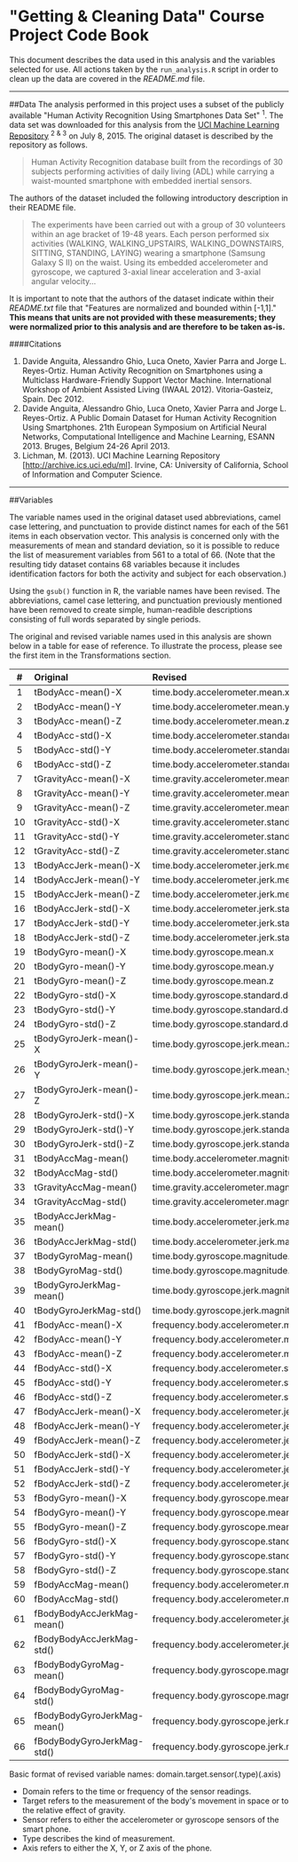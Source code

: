 # "Getting & Cleaning Data" Course Project Code Book
This document describes the data used in this analysis and the variables selected for use. All actions taken by the <code>run_analysis.R</code> script in order to clean up the data are covered in the *README.md* file.

----

##Data
The analysis performed in this project uses a subset of the publicly available "Human Activity Recognition Using Smartphones Data Set" <sup>1</sup>. The data set was downloaded for this analysis from the <a href="http://archive.ics.uci.edu/ml/datasets/Human+Activity+Recognition+Using+Smartphones">UCI Machine Learning Repository</a> <sup>2 & 3</sup> on July 8, 2015. The original dataset is described by the repository as follows.

> Human Activity Recognition database built from the recordings of 30 subjects performing activities of daily living (ADL) while carrying a waist-mounted smartphone with embedded inertial sensors.

The authors of the dataset included the following introductory description in their README file.

> The experiments have been carried out with a group of 30 volunteers within an age bracket of 19-48 years. Each person performed six activities (WALKING, WALKING_UPSTAIRS, WALKING_DOWNSTAIRS, SITTING, STANDING, LAYING) wearing a smartphone (Samsung Galaxy S II) on the waist. Using its embedded accelerometer and gyroscope, we captured 3-axial linear acceleration and 3-axial angular velocity...

It is important to note that the authors of the dataset indicate within their *README.txt* file that "Features are normalized and bounded within [-1,1]." **This means that units are not provided with these measurements; they were normalized prior to this analysis and are therefore to be taken as-is.**

####Citations
1. Davide Anguita, Alessandro Ghio, Luca Oneto, Xavier Parra and Jorge L. Reyes-Ortiz. Human Activity Recognition on Smartphones using a Multiclass Hardware-Friendly Support Vector Machine. International Workshop of Ambient Assisted Living (IWAAL 2012). Vitoria-Gasteiz, Spain. Dec 2012.
2. Davide Anguita, Alessandro Ghio, Luca Oneto, Xavier Parra and Jorge L. Reyes-Ortiz. A Public Domain Dataset for Human Activity Recognition Using Smartphones. 21th European Symposium on Artificial Neural Networks, Computational Intelligence and Machine Learning, ESANN 2013. Bruges, Belgium 24-26 April 2013. 
3. Lichman, M. (2013). UCI Machine Learning Repository [http://archive.ics.uci.edu/ml]. Irvine, CA: University of California, School of Information and Computer Science. 

----

##Variables

The variable names used in the original dataset used abbreviations, camel case lettering, and punctuation to provide distinct names for each of the 561 items in each observation vector. This analysis is concerned only with the measurements of mean and standard deviation, so it is possible to reduce the list of measurement variables from 561 to a total of 66. (Note that the resulting tidy dataset contains 68 variables because it includes identification factors for both the activity and subject for each observation.)

Using the <code>gsub()</code> function in R, the variable names have been revised. The abbreviations, camel case lettering, and punctuation previously mentioned have been removed to create simple, human-readible descriptions consisting of full words separated by single periods.

The original and revised variable names used in this analysis are shown below in a table for ease of reference. To illustrate the process, please see the first item in the Transformations section.

|#|   Original| Revised|
| :------------: |:---------------| :-----|
|1| 	tBodyAcc-mean()-X| 	time.body.accelerometer.mean.x|
|2| 	tBodyAcc-mean()-Y| 	time.body.accelerometer.mean.y|
|3| 	tBodyAcc-mean()-Z| 	time.body.accelerometer.mean.z|
|4| 	tBodyAcc-std()-X| 	time.body.accelerometer.standard.deviation.x|
|5| 	tBodyAcc-std()-Y| 	time.body.accelerometer.standard.deviation.y|
|6| 	tBodyAcc-std()-Z| 	time.body.accelerometer.standard.deviation.z|
|7| 	tGravityAcc-mean()-X| 	time.gravity.accelerometer.mean.x|
|8| 	tGravityAcc-mean()-Y| 	time.gravity.accelerometer.mean.y|
|9| 	tGravityAcc-mean()-Z| 	time.gravity.accelerometer.mean.z|
|10| 	tGravityAcc-std()-X| 	time.gravity.accelerometer.standard.deviation.x|
|11| 	tGravityAcc-std()-Y| 	time.gravity.accelerometer.standard.deviation.y|
|12| 	tGravityAcc-std()-Z| 	time.gravity.accelerometer.standard.deviation.z|
|13| 	tBodyAccJerk-mean()-X| 	time.body.accelerometer.jerk.mean.x|
|14| 	tBodyAccJerk-mean()-Y| 	time.body.accelerometer.jerk.mean.y|
|15| 	tBodyAccJerk-mean()-Z| 	time.body.accelerometer.jerk.mean.z|
|16| 	tBodyAccJerk-std()-X| 	time.body.accelerometer.jerk.standard.deviation.x|
|17| 	tBodyAccJerk-std()-Y| 	time.body.accelerometer.jerk.standard.deviation.y|
|18| 	tBodyAccJerk-std()-Z| 	time.body.accelerometer.jerk.standard.deviation.z|
|19| 	tBodyGyro-mean()-X| 	time.body.gyroscope.mean.x|
|20| 	tBodyGyro-mean()-Y| 	time.body.gyroscope.mean.y|
|21| 	tBodyGyro-mean()-Z| 	time.body.gyroscope.mean.z|
|22| 	tBodyGyro-std()-X| 	time.body.gyroscope.standard.deviation.x|
|23| 	tBodyGyro-std()-Y| 	time.body.gyroscope.standard.deviation.y|
|24| 	tBodyGyro-std()-Z| 	time.body.gyroscope.standard.deviation.z|
|25| 	tBodyGyroJerk-mean()-X| 	time.body.gyroscope.jerk.mean.x|
|26| 	tBodyGyroJerk-mean()-Y| 	time.body.gyroscope.jerk.mean.y|
|27| 	tBodyGyroJerk-mean()-Z| 	time.body.gyroscope.jerk.mean.z|
|28| 	tBodyGyroJerk-std()-X| 	time.body.gyroscope.jerk.standard.deviation.x|
|29| 	tBodyGyroJerk-std()-Y| 	time.body.gyroscope.jerk.standard.deviation.y|
|30| 	tBodyGyroJerk-std()-Z| 	time.body.gyroscope.jerk.standard.deviation.z|
|31| 	tBodyAccMag-mean()| 	time.body.accelerometer.magnitude.mean|
|32| 	tBodyAccMag-std()| 	time.body.accelerometer.magnitude.standard.deviation|
|33| 	tGravityAccMag-mean()| 	time.gravity.accelerometer.magnitude.mean|
|34| 	tGravityAccMag-std()| 	time.gravity.accelerometer.magnitude.standard.deviation|
|35| 	tBodyAccJerkMag-mean()| 	time.body.accelerometer.jerk.magnitude.mean|
|36| 	tBodyAccJerkMag-std()| 	time.body.accelerometer.jerk.magnitude.standard.deviation|
|37| 	tBodyGyroMag-mean()| 	time.body.gyroscope.magnitude.mean|
|38| 	tBodyGyroMag-std()| 	time.body.gyroscope.magnitude.standard.deviation|
|39| 	tBodyGyroJerkMag-mean()| 	time.body.gyroscope.jerk.magnitude.mean|
|40| 	tBodyGyroJerkMag-std()| 	time.body.gyroscope.jerk.magnitude.standard.deviation|
|41| 	fBodyAcc-mean()-X| 	frequency.body.accelerometer.mean.x|
|42| 	fBodyAcc-mean()-Y| 	frequency.body.accelerometer.mean.y|
|43| 	fBodyAcc-mean()-Z| 	frequency.body.accelerometer.mean.z|
|44| 	fBodyAcc-std()-X| 	frequency.body.accelerometer.standard.deviation.x|
|45| 	fBodyAcc-std()-Y| 	frequency.body.accelerometer.standard.deviation.y|
|46| 	fBodyAcc-std()-Z| 	frequency.body.accelerometer.standard.deviation.z|
|47| 	fBodyAccJerk-mean()-X| 	frequency.body.accelerometer.jerk.mean.x|
|48| 	fBodyAccJerk-mean()-Y| 	frequency.body.accelerometer.jerk.mean.y|
|49| 	fBodyAccJerk-mean()-Z| 	frequency.body.accelerometer.jerk.mean.z|
|50| 	fBodyAccJerk-std()-X| 	frequency.body.accelerometer.jerk.standard.deviation.x|
|51| 	fBodyAccJerk-std()-Y| 	frequency.body.accelerometer.jerk.standard.deviation.y|
|52| 	fBodyAccJerk-std()-Z| 	frequency.body.accelerometer.jerk.standard.deviation.z|
|53| 	fBodyGyro-mean()-X| 	frequency.body.gyroscope.mean.x|
|54| 	fBodyGyro-mean()-Y| 	frequency.body.gyroscope.mean.y|
|55| 	fBodyGyro-mean()-Z| 	frequency.body.gyroscope.mean.z|
|56| 	fBodyGyro-std()-X| 	frequency.body.gyroscope.standard.deviation.x|
|57| 	fBodyGyro-std()-Y| 	frequency.body.gyroscope.standard.deviation.y|
|58| 	fBodyGyro-std()-Z| 	frequency.body.gyroscope.standard.deviation.z|
|59| 	fBodyAccMag-mean()| 	frequency.body.accelerometer.magnitude.mean|
|60| 	fBodyAccMag-std()| 	frequency.body.accelerometer.magnitude.standard.deviation|
|61| 	fBodyBodyAccJerkMag-mean()| 	frequency.body.accelerometer.jerk.magnitude.mean|
|62| 	fBodyBodyAccJerkMag-std()| 	frequency.body.accelerometer.jerk.magnitude.standard.deviation|
|63| 	fBodyBodyGyroMag-mean()| 	frequency.body.gyroscope.magnitude.mean|
|64| 	fBodyBodyGyroMag-std()| 	frequency.body.gyroscope.magnitude.standard.deviation|
|65| 	fBodyBodyGyroJerkMag-mean()| 	frequency.body.gyroscope.jerk.magnitude.mean|
|66| 	fBodyBodyGyroJerkMag-std()| 	frequency.body.gyroscope.jerk.magnitude.standard.deviation|


Basic format of revised variable names: domain.target.sensor(.type)(.axis)

 * Domain refers to the time or frequency of the sensor readings.
 * Target refers to the measurement of the body's movement in space or to the relative effect of gravity.
 * Sensor refers to either the accelerometer or gyroscope sensors of the smart phone.
 * Type describes the kind of measurement.
 * Axis refers to either the X, Y, or Z axis of the phone.
